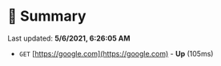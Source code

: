 # 📖 Summary
Last updated: **5/6/2021, 6:26:05 AM**

- `GET` [https://google.com](https://google.com) - **Up** (105ms)
